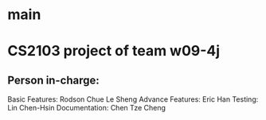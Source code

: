# main
CS2103 project of team w09-4j
=============================
Person in-charge:
-----------------
Basic Features: Rodson Chue Le Sheng
Advance Features: Eric Han
Testing: Lin Chen-Hsin
Documentation: Chen Tze Cheng

